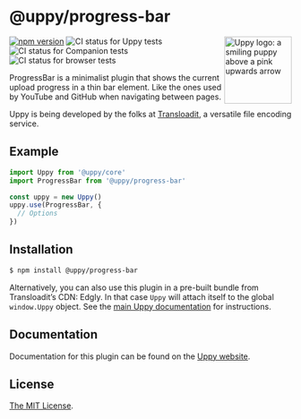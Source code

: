 # @uppy/progress-bar

<img src="https://uppy.io/img/logo.svg" width="120" alt="Uppy logo: a smiling puppy above a pink upwards arrow" align="right">

[![npm version](https://img.shields.io/npm/v/@uppy/progress-bar.svg?style=flat-square)](https://www.npmjs.com/package/@uppy/progress-bar)
![CI status for Uppy tests](https://github.com/transloadit/uppy/workflows/Tests/badge.svg)
![CI status for Companion tests](https://github.com/transloadit/uppy/workflows/Companion/badge.svg)
![CI status for browser tests](https://github.com/transloadit/uppy/workflows/End-to-end%20tests/badge.svg)

ProgressBar is a minimalist plugin that shows the current upload progress in a
thin bar element. Like the ones used by YouTube and GitHub when navigating
between pages.

Uppy is being developed by the folks at [Transloadit](https://transloadit.com),
a versatile file encoding service.

## Example

```js
import Uppy from '@uppy/core'
import ProgressBar from '@uppy/progress-bar'

const uppy = new Uppy()
uppy.use(ProgressBar, {
  // Options
})
```

## Installation

```bash
$ npm install @uppy/progress-bar
```

Alternatively, you can also use this plugin in a pre-built bundle from
Transloadit’s CDN: Edgly. In that case `Uppy` will attach itself to the global
`window.Uppy` object. See the
[main Uppy documentation](https://uppy.io/docs/#Installation) for instructions.

## Documentation

Documentation for this plugin can be found on the
[Uppy website](https://uppy.io/docs/progressbar).

## License

[The MIT License](./LICENSE).
